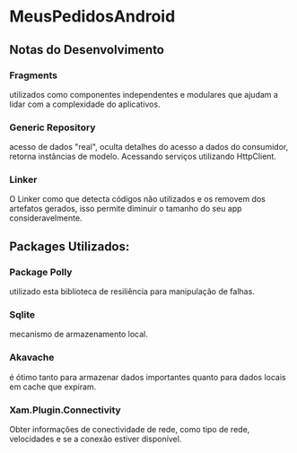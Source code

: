 # MeusPedidosAndroid


## Notas do Desenvolvimento

### Fragments 
utilizados como componentes independentes e modulares que ajudam a lidar com a complexidade do aplicativos.
### Generic Repository 
acesso de dados "real", oculta detalhes do acesso a dados do consumidor, retorna instâncias de modelo. Acessando serviços utilizando HttpClient.
### Linker 
O Linker como que detecta códigos não utilizados e os removem dos artefatos gerados, isso permite diminuir o tamanho do seu app consideravelmente.

## Packages Utilizados:

### Package Polly  
utilizado esta  biblioteca de resiliência para manipulação de falhas.
### Sqlite 
mecanismo de armazenamento local.
### Akavache 
é ótimo tanto para armazenar dados importantes quanto para dados locais em cache que expiram.
### Xam.Plugin.Connectivity 
Obter informações de conectividade de rede, como tipo de rede, velocidades e se a conexão estiver disponível.


